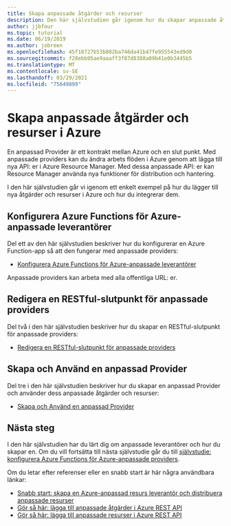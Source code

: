 ```yaml
---
title: Skapa anpassade åtgärder och resurser
description: Den här självstudien går igenom hur du skapar anpassade åtgärder och resurser i Azure Resource Manager. Det visar också hur anpassade arbets flöden samverkar med Azure Resource Manager mallar, Azure CLI, Azure Policy och Azure aktivitets logg.
author: jjbfour
ms.topic: tutorial
ms.date: 06/19/2019
ms.author: jobreen
ms.openlocfilehash: 45f18727b53b802ba746da41b47fe955543ed9d0
ms.sourcegitcommit: f28ebb95ae9aaaff3f87d8388a09b41e0b3445b5
ms.translationtype: MT
ms.contentlocale: sv-SE
ms.lasthandoff: 03/29/2021
ms.locfileid: "75649899"
---
```

# <a name="create-custom-actions-and-resources-in-azure"></a>Skapa anpassade åtgärder och resurser i Azure

En anpassad Provider är ett kontrakt mellan Azure och en slut punkt. Med anpassade providers kan du ändra arbets flöden i Azure genom att lägga till nya API: er i Azure Resource Manager. Med dessa anpassade API: er kan Resource Manager använda nya funktioner för distribution och hantering.

I den här självstudien går vi igenom ett enkelt exempel på hur du lägger till nya åtgärder och resurser i Azure och hur du integrerar dem.

## <a name="set-up-azure-functions-for-azure-custom-providers"></a>Konfigurera Azure Functions för Azure-anpassade leverantörer

Del ett av den här självstudien beskriver hur du konfigurerar en Azure Function-app så att den fungerar med anpassade providers:

- [Konfigurera Azure Functions för Azure-anpassade leverantörer](./tutorial-custom-providers-function-setup.md)

Anpassade providers kan arbeta med alla offentliga URL: er.

## <a name="author-a-restful-endpoint-for-custom-providers"></a>Redigera en RESTful-slutpunkt för anpassade providers

Del två i den här självstudien beskriver hur du skapar en RESTful-slutpunkt för anpassade providers:

- [Redigera en RESTful-slutpunkt för anpassade providers](./tutorial-custom-providers-function-authoring.md)

## <a name="create-and-use-a-custom-provider"></a>Skapa och Använd en anpassad Provider

Del tre i den här självstudien beskriver hur du skapar en anpassad Provider och använder dess anpassade åtgärder och resurser:

- [Skapa och Använd en anpassad Provider](./tutorial-custom-providers-create.md)

## <a name="next-steps"></a>Nästa steg

I den här självstudien har du lärt dig om anpassade leverantörer och hur du skapar en. Om du vill fortsätta till nästa självstudie går du till [självstudie: konfigurera Azure Functions för Azure-anpassade providers](./tutorial-custom-providers-function-setup.md).

Om du letar efter referenser eller en snabb start är här några användbara länkar:

- [Snabb start: skapa en Azure-anpassad resurs leverantör och distribuera anpassade resurser](./create-custom-provider.md)
- [Gör så här: lägga till anpassade åtgärder i Azure REST API](./custom-providers-action-endpoint-how-to.md)
- [Gör så här: lägga till anpassade resurser i Azure REST API](./custom-providers-resources-endpoint-how-to.md)
